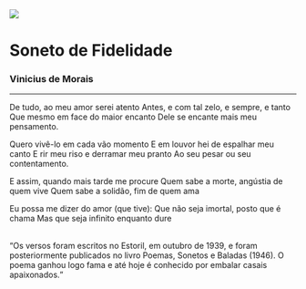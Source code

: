 <img src="https://scontent.fjdo1-2.fna.fbcdn.net/v/t39.30808-6/296388079_442396427900341_372772147553777183_n.jpg?_nc_cat=107&cb=99be929b-59f725be&ccb=1-7&_nc_sid=e3f864&_nc_eui2=AeEfKkVwbGhTuBi824gekJrZ5qA0Qt8OzlXmoDRC3w7OVfReoPLnjOTzjalH3F23g5mekKZlv5Akd_5n1h0WnkFw&_nc_ohc=3FSA9A5JEvgAX9Sl199&_nc_ht=scontent.fjdo1-2.fna&oh=00_AfCZCZhvQ4_1Flg05DwL2yoFs-aPRarGoA3E_RF3ahn_Hg&oe=64A80121"/>
<h1>Soneto de Fidelidade</h1>
<h3>Vinicius de Morais</h3>
<hr/>
<p>De tudo, ao meu amor serei atento
Antes, e com tal zelo, e sempre, e tanto
Que mesmo em face do maior encanto
Dele se encante mais meu pensamento.</p>
<p>Quero vivê-lo em cada vão momento
E em louvor hei de espalhar meu canto
E rir meu riso e derramar meu pranto
Ao seu pesar ou seu contentamento.</p>
<p>E assim, quando mais tarde me procure
Quem sabe a morte, angústia de quem vive
Quem sabe a solidão, fim de quem ama</p>
<p>Eu possa me dizer do amor (que tive):
Que não seja imortal, posto que é chama
Mas que seja infinito enquanto dure</p>

<br>
<q>Os versos foram escritos no Estoril, em outubro de 1939, e foram posteriormente publicados no livro Poemas, Sonetos e Baladas (1946). O poema ganhou logo fama e até hoje é conhecido por embalar casais apaixonados.</q>

